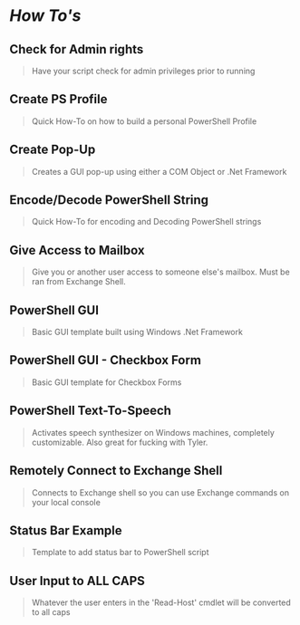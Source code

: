# *How To's*

## Check for Admin rights
  > Have your script check for admin privileges prior to running

## Create PS Profile
  > Quick How-To on how to build a personal PowerShell Profile

## Create Pop-Up
  > Creates a GUI pop-up using either a COM Object or .Net Framework
  
## Encode/Decode PowerShell String
  > Quick How-To for encoding and Decoding PowerShell strings
  
## Give Access to Mailbox
  > Give you or another user access to someone else's mailbox.  Must be ran from Exchange Shell.
  
## PowerShell GUI
  > Basic GUI template built using Windows .Net Framework
  
## PowerShell GUI - Checkbox Form
  > Basic GUI template for Checkbox Forms

## PowerShell Text-To-Speech
  > Activates speech synthesizer on Windows machines, completely customizable.  Also great for fucking with Tyler.
  
## Remotely Connect to Exchange Shell
  > Connects to Exchange shell so you can use Exchange commands on your local console
  
## Status Bar Example
  > Template to add status bar to PowerShell script
  
## User Input to ALL CAPS
  > Whatever the user enters in the 'Read-Host' cmdlet will be converted to all caps
